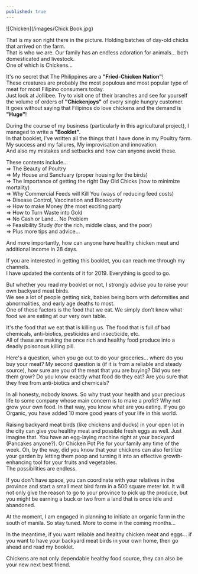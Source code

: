 ```yaml
---
published: true
---
```

![Chicken](/images/Chick Book.jpg)

That is my son right there in the picture. Holding batches of day-old chicks that arrived on the farm.   
That is who we are. Our family has an endless adoration for animals... both domesticated and livestock.   
One of which is Chickens...

It's no secret that The Philippines are a **"Fried-Chicken Nation"**!   
These creatures are probably the most populous and most popular type of meat for most Filipino consumers today.   
Just look at Jollibee. Try to visit one of their branches and see for yourself the volume of orders of **"Chickenjoys"** of every single hungry customer.   
It goes without saying that Filipinos do love chickens and the demand is **"Huge"**!

During the course of my business (particularly in this agricultural project), I managed to write a **"Booklet".**   
In that booklet, I've written all the things that I have done in my Poultry farm.   
My success and my failures, My improvisation and innovation.   
And also my mistakes and setbacks and how can anyone avoid these.

These contents include...   
=> The Beauty of Poultry   
=> My House and Sanctuary (proper housing for the birds)   
=> The Importance of getting the right Day Old Chicks (how to minimize mortality)   
=> Why Commercial Feeds will Kill You (ways of reducing feed costs)   
=> Disease Control, Vaccination and Biosecurity   
=> How to make Money (the most exciting part)   
=> How to Turn Waste into Gold   
=> No Cash or Land... No Problem   
=> Feasibility Study (for the rich, middle class, and the poor)   
=> Plus more tips and advice...

And more importantly, how can anyone have healthy chicken meat and additional income in 28 days.


If you are interested in getting this booklet, you can reach me through my channels.   
I have updated the contents of it for 2019. Everything is good to go.

But whether you read my booklet or not, I strongly advise you to raise your own backyard meat birds.   
We see a lot of people getting sick, babies being born with deformities and abnormalities, and early age deaths to most.   
One of these factors is the food that we eat. We simply don't know what food we are eating at our very own table.

It's the food that we eat that is killing us. The food that is full of bad chemicals, anti-biotics, pesticides and insecticide, etc.   
All of these are making the once rich and healthy food produce into a deadly poisonous killing pill.

Here's a question, when you go out to do your groceries... where do you buy your meat? My second question is (if it is from a reliable and steady source), how sure are you of the meat that you are buying? Did you see them grow? Do you know exactly what food do they eat? Are you sure that they free from anti-biotics and chemicals?

In all honesty, nobody knows. So why trust your health and your precious life to some company whose main concern is to make a profit?
Why not grow your own food. In that way, you know what are you eating. 
If you go Organic, you have added 10 more good years of your life in this world. 

Raising backyard meat birds (like chickens and ducks) in your open lot in the city can give you healthy meat and possible fresh eggs as well. 
Just imagine that. You have an egg-laying machine right at your backyard (Pancakes anyone?). Or Chicken Pot Pie for your family any time of the week. 
Oh, by the way, did you know that your chickens can also fertilize your garden by letting them poop and turning it into an effective growth-enhancing tool for your fruits and vegetables.  
The possibilities are endless. 

If you don't have space, you can coordinate with your relatives in the province and start a small meat bird farm in a 500 square meter lot. 
It will not only give the reason to go to your province to pick up the produce, but you might be earning a buck or two from a land that is once idle and abandoned.

At the moment, I am engaged in planning to initiate an organic farm in the south of manila. So stay tuned. More to come in the coming months...

In the meantime, if you want reliable and healthy chicken meat and eggs... if you want to have your backyard meat birds in your own home, then go ahead and read my booklet.

Chickens are not only dependable healthy food source, they can also be your new next best friend.












